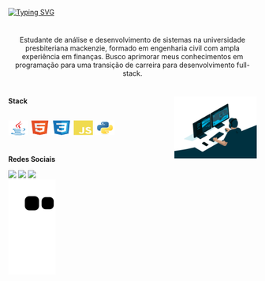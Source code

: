 <a href="https://git.io/typing-svg"><img src="https://readme-typing-svg.demolab.com?font=Fira+Code&pause=1000&color=0E18F7&background=FF000000&center=true&vCenter=true&width=460&lines=%E2%9C%A8Ol%C3%A1%2C+sou+o+Jayme%2C+Seja+Bem+Vindo!!%E2%9C%A8" alt="Typing SVG" /></a>
#

<p align=center>Estudante de análise e desenvolvimento de sistemas na universidade presbiteriana mackenzie, formado em engenharia civil com ampla experiência em finanças. Busco aprimorar meus conhecimentos em programação para uma transição de carreira para desenvolvimento full-stack.

#

<img align="right" alt="" height="125px" src=".github/workflows/PC GIF.gif">



<b>Stack</b>
<div style="display: inline_block"><br>
  <img align="center" alt="Jayme-Java" height="30" width="40" src="https://raw.githubusercontent.com/devicons/devicon/master/icons/java/java-original.svg">
  <img align="center" alt="Jayme-HTML" height="30" width="40" src="https://raw.githubusercontent.com/devicons/devicon/master/icons/html5/html5-original.svg">
  <img align="center" alt="Jayme-CSS" height="30" width="40" src="https://raw.githubusercontent.com/devicons/devicon/master/icons/css3/css3-original.svg">
  <img align="center" alt="Jayme-Js" height="30" width="40" src="https://raw.githubusercontent.com/devicons/devicon/master/icons/javascript/javascript-plain.svg">
  <img align="center" alt="Jayme-Python" height="30" width="40" src="https://raw.githubusercontent.com/devicons/devicon/master/icons/python/python-original.svg">

</div>
  
  #
 
 <b>Redes Sociais</b>
<div> 
    <a href="https://www.linkedin.com/in/jayme-fran%C3%A7a-b45710318/" target="_blank"><img src="https://img.shields.io/badge/-LinkedIn-%230077B5?style=for-the-badge&logo=linkedin&logoColor=white" target="_blank"></a> 
  <a href = "mailto:jayme.luiz23@gmail.com"><img src="https://img.shields.io/badge/-Gmail-%23333?style=for-the-badge&logo=gmail&logoColor=white" target="_blank"></a>
  <a href="https://instagram.com/jayme_franca" target="_blank"><img src="https://img.shields.io/badge/-Instagram-%23E4405F?style=for-the-badge&logo=instagram&logoColor=white" target="_blank"></a>
 </div>

 <picture align="center">
  <source media="(prefers-color-scheme: dark)" srcset="https://raw.githubusercontent.com/jaymefranca/jaymefranca/output/github-contribution-grid-snake-dark.svg">
  <source media="(prefers-color-scheme: light)" srcset="https://raw.githubusercontent.com/jaymefranca/jaymefranca/output/github-contribution-grid-snake-dark.svg">
  <img align="center" alt="github contribution grid snake animation" src="https://raw.githubusercontent.com/jaymefranca/jaymefranca/output/github-contribution-grid-snake.svg">
</picture>


